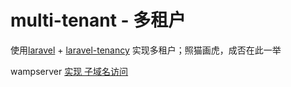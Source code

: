 # multi-tenant - 多租户

使用[laravel](https://laravel.com/docs/5.8) + [laravel-tenancy](https://laravel-tenancy.com/docs/hyn/5.4) 实现多租户；照猫画虎，成否在此一举



wampserver [实现 子域名访问](http://www.axertion.com/tutorials/2012/03/how-to-setup-local-subdomains-using-wampserver/)

